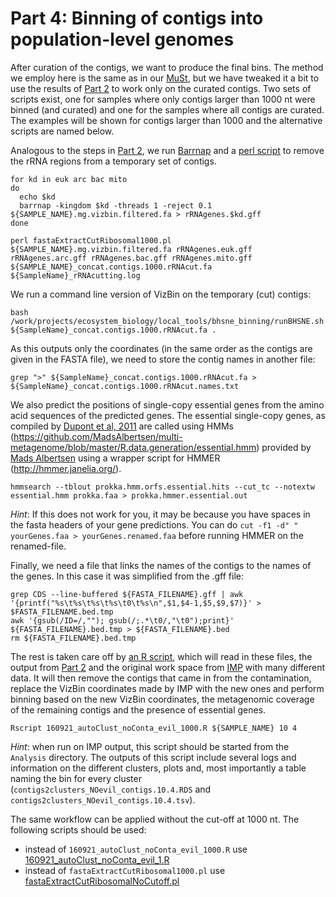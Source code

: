 # Part 4: Binning of contigs into population-level genomes

After curation of the contigs, we want to produce the final bins. The method we employ here is the same as in our [MuSt](https://git-r3lab.uni.lu/anna.buschart/MuStMultiomics/blob/master/automatic-clustering.md), but we have tweaked it a bit to use the results of [Part 2](curation.md) to work only on the curated contigs.
Two sets of scripts exist, one for samples where only contigs larger than 1000 nt were binned (and curated) and one for the samples where all contigs are curated. The examples will be shown for contigs larger than 1000 and the alternative scripts are named below.


Analogous to the steps in [Part 2](curation.md), we run [Barrnap](http://www.vicbioinformatics.com/software.barrnap.shtml) and a [perl script](fastaExtractCutRibosomal1000.pl) to remove the rRNA regions from a temporary set of contigs. 

```
for kd in euk arc bac mito
do      
  echo $kd
  barrnap -kingdom $kd -threads 1 -reject 0.1 ${SAMPLE_NAME}.mg.vizbin.filtered.fa > rRNAgenes.$kd.gff
done

perl fastaExtractCutRibosomal1000.pl ${SAMPLE_NAME}.mg.vizbin.filtered.fa rRNAgenes.euk.gff rRNAgenes.arc.gff rRNAgenes.bac.gff rRNAgenes.mito.gff ${SAMPLE_NAME}_concat.contigs.1000.rRNAcut.fa ${SampleName}_rRNAcutting.log
```
We run a command line version of VizBin on the temporary (cut) contigs:

```
bash /work/projects/ecosystem_biology/local_tools/bhsne_binning/runBHSNE.sh ${SampleName}_concat.contigs.1000.rRNAcut.fa .
```
As this outputs only the coordinates (in the same order as the contigs are given in the FASTA file), we need to store the contig names in another file:

```
grep ">" ${SampleName}_concat.contigs.1000.rRNAcut.fa > ${SampleName}_concat.contigs.1000.rRNAcut.names.txt
```

We also predict the positions of single-copy essential genes from the amino acid sequences of the predicted genes. The essential single-copy genes, as compiled by [Dupont et al, 2011](http://www.nature.com/ismej/journal/v6/n6/full/ismej2011189a.html) are called using HMMs (https://github.com/MadsAlbertsen/multi-metagenome/blob/master/R.data.generation/essential.hmm) provided by [Mads Albertsen](http://madsalbertsen.github.io/multi-metagenome/) using a wrapper script for HMMER (http://hmmer.janelia.org/).

```
hmmsearch --tblout prokka.hmm.orfs.essential.hits --cut_tc --notextw essential.hmm prokka.faa > prokka.hmmer.essential.out
```
_Hint_: If this does not work for you, it may be because you have spaces in the fasta headers of your gene predictions. You can do `cut -f1 -d" " yourGenes.faa > yourGenes.renamed.faa` before running HMMER on the renamed-file.

Finally, we need a file that links the names of the contigs to the names of the genes. In this case it was simplified from the .gff file:

```
grep CDS --line-buffered ${FASTA_FILENAME}.gff | awk '{printf("%s\t%s\t%s\t%s\t0\t%s\n",$1,$4-1,$5,$9,$7)}' > $FASTA_FILENAME.bed.tmp
awk '{gsub(/ID=/,""); gsub(/;.*\t0/,"\t0");print}' ${FASTA_FILENAME}.bed.tmp > ${FASTA_FILENAME}.bed
rm ${FASTA_FILENAME}.bed.tmp
```

The rest is taken care off by [an R script](160921_autoClust_noConta_evil_1000.R), which will read in these files, the output from [Part 2](curation.md) and the original work space from [IMP](runIMP.md) with many different data. It will then remove the contigs that came in from the contamination, replace the VizBin coordinates made by IMP with the new ones and perform binning based on the new VizBin coordinates, the metagenomic coverage of the remaining contigs and the presence of essential genes. 

```
Rscript 160921_autoClust_noConta_evil_1000.R ${SAMPLE_NAME} 10 4
```
_Hint_: when run on IMP output, this script should be started from the `Analysis` directory. 
The outputs of this script include several logs and information on the different clusters, plots and, most importantly a table naming the bin for every cluster (`contigs2clusters_NOevil_contigs.10.4.RDS` and `contigs2clusters_NOevil_contigs.10.4.tsv`).




The same workflow can be applied without the cut-off at 1000 nt. The following scripts should be used:
* instead of `160921_autoClust_noConta_evil_1000.R` use [160921_autoClust_noConta_evil_1.R](160921_autoClust_noConta_evil_1.R)
* instead of `fastaExtractCutRibosomal1000.pl` use [fastaExtractCutRibosomalNoCutoff.pl](fastaExtractCutRibosomalNoCutoff.pl)



